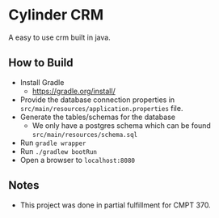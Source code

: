 # Cylinder CRM

A easy to use crm built in java.  

## How to Build

- Install Gradle
	- https://gradle.org/install/
- Provide the database connection properties in `src/main/resources/application.properties` file. 
- Generate the tables/schemas for the database
	- We only have a postgres schema which can be found `src/main/resources/schema.sql` 
- Run `gradle wrapper` 
- Run `./gradlew bootRun`
- Open a browser to `localhost:8080`

## Notes

- This project was done in partial fulfillment for CMPT 370. 




